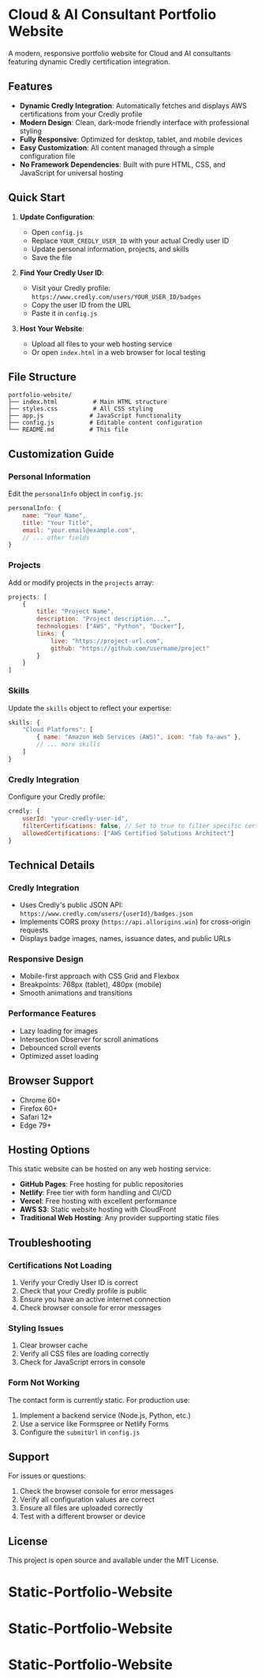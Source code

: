 # Cloud & AI Consultant Portfolio Website

A modern, responsive portfolio website for Cloud and AI consultants featuring dynamic Credly certification integration.

## Features

- **Dynamic Credly Integration**: Automatically fetches and displays AWS certifications from your Credly profile
- **Modern Design**: Clean, dark-mode friendly interface with professional styling
- **Fully Responsive**: Optimized for desktop, tablet, and mobile devices
- **Easy Customization**: All content managed through a simple configuration file
- **No Framework Dependencies**: Built with pure HTML, CSS, and JavaScript for universal hosting

## Quick Start

1. **Update Configuration**:
   - Open `config.js`
   - Replace `YOUR_CREDLY_USER_ID` with your actual Credly user ID
   - Update personal information, projects, and skills
   - Save the file

2. **Find Your Credly User ID**:
   - Visit your Credly profile: `https://www.credly.com/users/YOUR_USER_ID/badges`
   - Copy the user ID from the URL
   - Paste it in `config.js`

3. **Host Your Website**:
   - Upload all files to your web hosting service
   - Or open `index.html` in a web browser for local testing

## File Structure

```
portfolio-website/
├── index.html          # Main HTML structure
├── styles.css          # All CSS styling
├── app.js             # JavaScript functionality
├── config.js          # Editable content configuration
└── README.md          # This file
```

## Customization Guide

### Personal Information
Edit the `personalInfo` object in `config.js`:
```javascript
personalInfo: {
    name: "Your Name",
    title: "Your Title",
    email: "your.email@example.com",
    // ... other fields
}
```

### Projects
Add or modify projects in the `projects` array:
```javascript
projects: [
    {
        title: "Project Name",
        description: "Project description...",
        technologies: ["AWS", "Python", "Docker"],
        links: {
            live: "https://project-url.com",
            github: "https://github.com/username/project"
        }
    }
]
```

### Skills
Update the `skills` object to reflect your expertise:
```javascript
skills: {
    "Cloud Platforms": [
        { name: "Amazon Web Services (AWS)", icon: "fab fa-aws" },
        // ... more skills
    ]
}
```

### Credly Integration
Configure your Credly profile:
```javascript
credly: {
    userId: "your-credly-user-id",
    filterCertifications: false, // Set to true to filter specific certs
    allowedCertifications: ["AWS Certified Solutions Architect"]
}
```

## Technical Details

### Credly Integration
- Uses Credly's public JSON API: `https://www.credly.com/users/{userId}/badges.json`
- Implements CORS proxy (`https://api.allorigins.win`) for cross-origin requests
- Displays badge images, names, issuance dates, and public URLs

### Responsive Design
- Mobile-first approach with CSS Grid and Flexbox
- Breakpoints: 768px (tablet), 480px (mobile)
- Smooth animations and transitions

### Performance Features
- Lazy loading for images
- Intersection Observer for scroll animations
- Debounced scroll events
- Optimized asset loading

## Browser Support

- Chrome 60+
- Firefox 60+
- Safari 12+
- Edge 79+

## Hosting Options

This static website can be hosted on any web hosting service:

- **GitHub Pages**: Free hosting for public repositories
- **Netlify**: Free tier with form handling and CI/CD
- **Vercel**: Free hosting with excellent performance
- **AWS S3**: Static website hosting with CloudFront
- **Traditional Web Hosting**: Any provider supporting static files

## Troubleshooting

### Certifications Not Loading
1. Verify your Credly User ID is correct
2. Check that your Credly profile is public
3. Ensure you have an active internet connection
4. Check browser console for error messages

### Styling Issues
1. Clear browser cache
2. Verify all CSS files are loading correctly
3. Check for JavaScript errors in console

### Form Not Working
The contact form is currently static. For production use:
1. Implement a backend service (Node.js, Python, etc.)
2. Use a service like Formspree or Netlify Forms
3. Configure the `submitUrl` in `config.js`

## Support

For issues or questions:
1. Check the browser console for error messages
2. Verify all configuration values are correct
3. Ensure all files are uploaded correctly
4. Test with a different browser or device

## License

This project is open source and available under the MIT License.

# Static-Portfolio-Website
# Static-Portfolio-Website
# Static-Portfolio-Website

